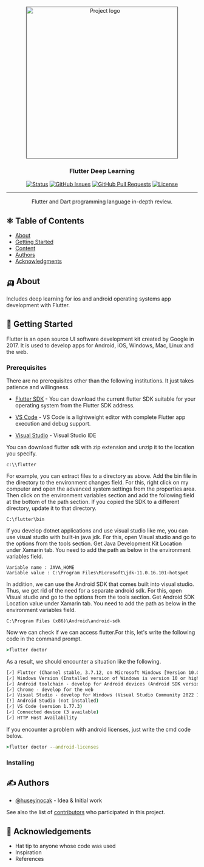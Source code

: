 <p align="center">
  <a href="" rel="noopener">
 <img width=400px src="https://images.pexels.com/photos/147413/twitter-facebook-together-exchange-of-information-147413.jpeg?auto=compress&cs=tinysrgb&w=1260&h=750&dpr=1" alt="Project logo"></a>
</p>

<h3 align="center">Flutter Deep Learning</h3>

<div align="center">

[![Status](https://img.shields.io/badge/status-active-success.svg)]()
[![GitHub Issues](https://img.shields.io/github/issues/kylelobo/The-Documentation-Compendium.svg)](https://github.com/kylelobo/The-Documentation-Compendium/issues)
[![GitHub Pull Requests](https://img.shields.io/github/issues-pr/kylelobo/The-Documentation-Compendium.svg)](https://github.com/kylelobo/The-Documentation-Compendium/pulls)
[![License](https://img.shields.io/badge/license-MIT-blue.svg)](/LICENSE)

</div>

---

<p align="center"> Flutter and Dart programming language in-depth review.
    <br> 
</p>

## ⚛️ Table of Contents

- [About](#about)
- [Getting Started](#getting_started)
- [Content](../TODO.md)
- [Authors](#authors)
- [Acknowledgments](#acknowledgement)

## 🛺 About <a name = "about"></a>

Includes deep learning for ios and android operating systems app development with Flutter.

## 🍿 Getting Started <a name = "getting_started"></a>

Flutter is an open source UI software development kit created by Google in 2017. It is used to develop apps for Android, iOS, Windows, Mac, Linux and the web.

### Prerequisites

There are no prerequisites other than the following institutions. It just takes patience and willingness.

- [Flutter SDK](https://docs.flutter.dev/get-started/install) - You can download the current flutter SDK suitable for your operating system from the Flutter SDK address.
- [VS Code](https://code.visualstudio.com/) - VS Code is a lightweight editor with complete Flutter app execution and debug support.

- [Visual Studio](https://visualstudio.microsoft.com/downloads/) - Visual Studio IDE

You can download flutter sdk with zip extension and unzip it to the location you specify.

```
c:\\flutter
```
For example, you can extract files to a directory as above. Add the bin file in the directory to the environment changes field.
For this, right click on my computer and open the advanced system settings from the properties area. Then click on the environment variables section and add the following field at the bottom of the path section. If you copied the SDK to a different directory, update it to that directory.

```
C:\flutter\bin
```

If you develop dotnet applications and use visual studio like me, you can use visual studio with built-in java jdk. For this, open Visual studio and go to the options from the tools section. Get Java Development Kit Location under Xamarin tab. You need to add the path as below in the environment variables field.

```
Variable name : JAVA_HOME
Variable value : C:\Program Files\Microsoft\jdk-11.0.16.101-hotspot
```
 
In addition, we can use the Android SDK that comes built into visual studio. Thus, we get rid of the need for a separate android sdk. For this, open Visual studio and go to the options from the tools section. Get Android SDK Location value under Xamarin tab. You need to add the path as below in the environment variables field.

```
C:\Program Files (x86)\Android\android-sdk
```

Now we can check if we can access flutter.For this, let's write the following code in the command prompt.

``` cmd
>flutter doctor
```
As a result, we should encounter a situation like the following.
``` cmd
[✓] Flutter (Channel stable, 3.7.12, on Microsoft Windows [Version 10.0.22000.1880], locale tr-TR)
[✓] Windows Version (Installed version of Windows is version 10 or higher)
[✓] Android toolchain - develop for Android devices (Android SDK version 32.0.0)
[✓] Chrome - develop for the web
[✓] Visual Studio - develop for Windows (Visual Studio Community 2022 17.5.5)
[!] Android Studio (not installed)
[✓] VS Code (version 1.77.3)
[✓] Connected device (3 available)
[✓] HTTP Host Availability
```

If you encounter a problem with android licenses, just write the cmd code below.

``` cmd
>flutter doctor --android-licenses
```


### Installing

## ✍️ Authors <a name = "authors"></a>

- [@huseyinocak](https://github.com/huseyinocak) - Idea & Initial work

See also the list of [contributors](https://github.com/kylelobo/The-Documentation-Compendium/contributors) who participated in this project.

## 🎉 Acknowledgements <a name = "acknowledgement"></a>

- Hat tip to anyone whose code was used
- Inspiration
- References
